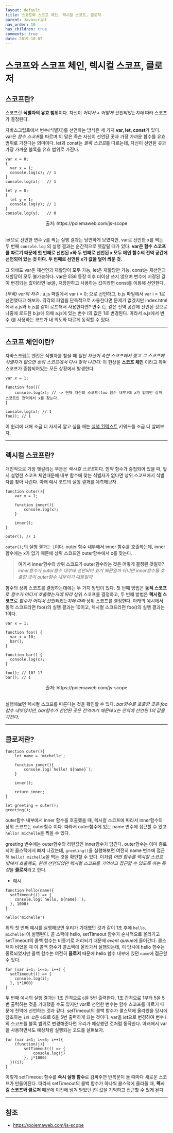 ```yaml
---
layout: default
title: 스코프와 스코프 체인, 렉시컬 스코프, 클로저
parent: Javascript
nav_order: 10
has_children: true
comments: true
date: 2019-10-07
---
```


# 스코프와 스코프 체인, 렉시컬 스코프, 클로저

## 스코프란?

스코프란 **식별자의 유효 범위**이다. 자신이 _어디서 + 어떻게 선언되었는지에_ 따라 스코프가 결정된다.

자바스크립트에서 변수(식별자)를 선언하는 방식은 세 가지 **var, let, const**가 있다. var은 *함수 스코프*를 따르며 이 말은 즉슨 자신이 선언된 곳과 가장 가까운 함수를 유효 범위로 가진다는 의미이다. let과 const는 *블록 스코프*를 따르는데, 자신이 선언된 곳과 가장 가까운 블록을 유효 범위로 가진다.

```
var x = 0;
{
  var x = 1;
  console.log(x); // 1
}
console.log(x);   // 1

let y = 0;
{
  let y = 1;
  console.log(y); // 1
}
console.log(y);   // 0
```

<center>출처: https://poiemaweb.com/js-scope</center><br>

let으로 선언한 변수 y를 찍는 실행 결과는 당연하게 보였지만, var로 선언한 x를 찍는 두 번째 `console.log` 의 실행 결과는 순간적으로 헷갈릴 때가 있다. **var은 함수 스코프를 따르기 때문에 첫 번째로 선언된 x와 두 번째로 선언된 x 모두 메인 함수의 전역 공간에 선언되어 있는 것 이다. 두 번째로 선언된 x가 값을 덮어 씌운 것.**

그 외에도 var은 재선언과 재할당이 모두 가능, let은 재할당만 가능, const는 재선언과 재할당이 모두 불가능하다. var은 ES6 등장 이후 더이상 쓰지 않으며 변수에 저장된 값이 변경되는 값이라면 let을, 저장만하고 사용하는 값이라면 const를 이용해 선언한다.

_(부록) var의 저주 :_ a.js 파일에서 var i = 0; 으로 선언하고, b.js 파일에서 var i = 1로 선언했다고 해보자. 각각의 파일을 단독적으로 사용한다면 문제가 없겠지만 index.html에서 a.js와 b.js를 같이 로드해서 사용한다면? 변수 i는 같은 전역 공간에 선언된 것으로 나중에 로드된 b.js에 의해 a.js에 있는 변수 i의 값은 1로 변경된다. 따라서 a.js에서 변수 i를 사용하는 코드가 내 의도와 다르게 동작할 수 있다.

---

## 스코프 체인이란?

자바스크립트 엔진은 식별자를 찾을 때 _일단 자신이 속한 스코프에서 찾고 그 스코프에 식별자가 없으면 상위 스코프에서 다시 찾아 나간다._ 이 현상을 **스코프 체인** 이라고 하며 스코프가 중첩되어있는 모든 상황에서 발생한다.

```
var x = 1;

function foo(){
    console.log(x); // -> 현재 자신의 스코프(foo 함수 내부)에 x가 없지만 상위 스코프인 전역에서 x를 찾는다.
}

console.log(x); // 1
foo(); // 1
```

이 원리에 대해 조금 더 자세히 알고 싶을 때는 [실행 컨텍스트](https://poiemaweb.com/js-execution-context) 키워드를 조금 더 살펴보자.

---

## 렉시컬 스코프란?

개인적으로 가장 헷갈리는 부분은 *렉시컬 스코프*이다. 만약 함수가 중첩되어 있을 때, 앞서 설명한 스코프 체인때문에 내부 함수에 찾는 식별자가 없다면 상위 스코프에서 식별자를 찾아 나간다.
아래 예시 코드의 실행 결과를 예측해보자.

```
function outer(){
    var x = 1;

    function inner(){
        console.log(x);
    }

    inner();
}

outer(); // 1
```

`outer();`의 실행 결과는 `1`이다. outer 함수 내부에서 inner 함수를 호출하는데, inner함수에는 x가 없기 때문에 상위 스코프인 outer함수에서 x를 찾는다.

> **여기서 inner함수의 상위 스코프가 outer함수라는 것은 어떻게 결정된 것일까?** _inner함수가 outer함수 내부에 선언되어 있기 때문일까 아니면 inner함수를 호출한 곳이 outer함수 내부이기 때문일까_

함수의 상위 스코프를 결정하는데에는 두 가지 방법이 있다. 첫 번째 방법은 **동적 스코프**로 _함수가 어디서 호출했는지에 따라_ 상위 스코프를 결정하고, 두 번째 방법은 **렉시컬 스코프**로 _함수가 어디서 선언되었는지에 따라_ 상위 스코프를 결정한다. 아래의 예시에서 동적 스코프라면 foo()의 실행 결과는 10이고, 렉시컬 스코프라면 foo()의 실행 결과는 1이다.

```
var x = 1;

function foo() {
  var x = 10;
  bar();
}

function bar() {
  console.log(x);
}

foo(); // 10? 1?
bar(); // 1
```

<center>출처: https://poiemaweb.com/js-scope</center><br>

실행해보면 렉시컬 스코프를 따른다는 것을 확인할 수 있다. _bar함수를 호출한 곳은 foo함수 내부였지만, bar함수가 선언된 곳은 전역이기 때문에 x는 전역에 선언된 1의 값을 가진다._

---

## 클로저란?

```
function outer(){
	let name = 'michelle';

	function inner(){
		console.log(`hello! ${name}`);
	}

	inner();

	return inner;
}

let greeting = outer();
greeting();
```

outer함수 내부에서 inner 함수를 호출했을 때, 렉시컬 스코프에 따라서 inner함수의 상위 스코프는 outer함수 이다. 따라서 outer함수에 있는 name 변수에 접근할 수 있고 `hello! michelle`을 찍을 수 있다.

greeting 변수에는 outer함수의 리턴값인 inner함수가 담긴다. outer함수는 이미 종료되어 콜스택에서 빠져 나갔는데, `greeting()`을 실행해보면 여전히 name 변수에 접근해 `hello! michelle`을 찍는 것을 확인할 수 있다. 이처럼 *어떤 함수를 렉시컬 스코프 밖에서 호출해도, 원래 선언되었던 렉시컬 스코프를 기억하고 접근할 수 있도록 하는 특성*을 **클로저**라고 한다.

- 예시

```
function hello(name){
  setTimeout(() => {
    console.log(`hello, ${name}!`);
  }, 1000)
}

hello('michelle')
```

위의 첫 번째 예시를 실행해보면 우리가 기대했던 것과 같이 1초 후에 `hello, michelle!`이 실행된다. 콜 스택에 hello, setTimeout 함수가 순차적으로 올라가고 setTimeout의 콜백 함수는 비동기로 처리되기 때문에 *event queue*에 들어간다. 콜스택이 비었을 때 이 콜백 함수가 콜스택에 올라가서 실행되는데, 이 당시에 hello 함수는 종료되었지만 콜백 함수는 여전히 **클로저** 때문에 hello 함수 내부에 있던 `name`에 접근할 수 있다.

```
for (var i=1; i<=5; i++) {
  setTimeout(() => {
    console.log(i);
  }, i*1000)
}
```

두 번째 예시의 실행 결과는 1초 간격으로 `6`을 5번 출력한다. 1초 간격으로 1부터 5을 5번 출력하는 것을 기대했을 수도 있지만 *var*로 선언한 변수는 함수 스코프를 따르기 때문에 전역에 선언하는 것과 같다. setTimeout의 콜백 함수가 콜스택에 올라왔을 당시에 참조하는 `i의 값`은 `6`으로 6을 5번 출력하게 되는 것이다. var을 *let*으로 변경하여 변수 i의 스코프를 블록 범위로 변경해준다면 우리가 예상했던 것처럼 동작한다. 아래에서 var을 사용하면서도 예상처럼 실행되는 코드를 살펴보자.

```
for (var i=1; i<=5; i++){
	(function(j){
		setTimeout(() => {
			console.log(j)
		}, j*1000)
  })(i);
}
```

이렇게 setTimeout 함수를 **즉시 실행 함수**로 감싸주면 반복문이 돌 때마다 새로운 스코프가 만들어진다. 따라서 setTimeout의 콜백 함수가 하나씩 콜스택에 올라올 때, **렉시컬 스코프와 클로저** 때문에 이전에 넘겨 받았던 j의 값을 기억하고 접근할 수 있게 된다.

---

## 참조

- https://poiemaweb.com/js-scope
